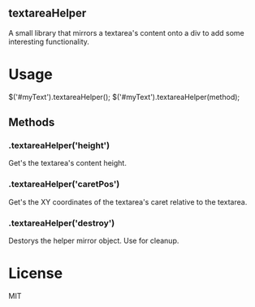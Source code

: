 textareaHelper
--------------

A small library that mirrors a textarea's content onto a div to add some interesting functionality.

# Usage

$('#myText').textareaHelper();
$('#myText').textareaHelper(method);

## Methods

### .textareaHelper('height')

Get's the textarea's content height.

### .textareaHelper('caretPos')

Get's the XY coordinates of the textarea's caret relative to the textarea.

### .textareaHelper('destroy')

Destorys the helper mirror object. Use for cleanup.

# License

MIT
